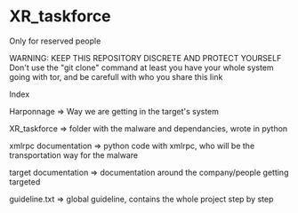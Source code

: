 # XR_taskforce
Only for reserved people

WARNING: KEEP THIS REPOSITORY DISCRETE AND PROTECT YOURSELF
Don't use the "git clone" command at least you have your whole system going with tor, and be carefull with who you share this link

Index

Harponnage => Way we are getting in the target's system

XR_taskforce => folder with the malware and dependancies, wrote in python

xmlrpc documentation => python code with xmlrpc, who will be the transportation way for the malware

target documentation => documentation around the company/people getting targeted

guideline.txt => global guideline, contains the whole project step by step
